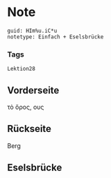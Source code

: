 # Note
```
guid: HIm%u.iC*u
notetype: Einfach + Eselsbrücke
```

### Tags
```
Lektion28
```

## Vorderseite
τὸ ὄρος, ους

## Rückseite
Berg

## Eselsbrücke

